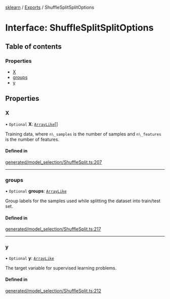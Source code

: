 [sklearn](../readme.md) / [Exports](../modules.md) / ShuffleSplitSplitOptions

# Interface: ShuffleSplitSplitOptions

## Table of contents

### Properties

- [X](ShuffleSplitSplitOptions.md#x)
- [groups](ShuffleSplitSplitOptions.md#groups)
- [y](ShuffleSplitSplitOptions.md#y)

## Properties

### X

• `Optional` **X**: [`ArrayLike`](../modules.md#arraylike)[]

Training data, where `n\_samples` is the number of samples and `n\_features` is the number of features.

#### Defined in

[generated/model_selection/ShuffleSplit.ts:207](https://github.com/transitive-bullshit/scikit-learn-ts/blob/367336a/packages/sklearn/src/generated/model_selection/ShuffleSplit.ts#L207)

___

### groups

• `Optional` **groups**: [`ArrayLike`](../modules.md#arraylike)

Group labels for the samples used while splitting the dataset into train/test set.

#### Defined in

[generated/model_selection/ShuffleSplit.ts:217](https://github.com/transitive-bullshit/scikit-learn-ts/blob/367336a/packages/sklearn/src/generated/model_selection/ShuffleSplit.ts#L217)

___

### y

• `Optional` **y**: [`ArrayLike`](../modules.md#arraylike)

The target variable for supervised learning problems.

#### Defined in

[generated/model_selection/ShuffleSplit.ts:212](https://github.com/transitive-bullshit/scikit-learn-ts/blob/367336a/packages/sklearn/src/generated/model_selection/ShuffleSplit.ts#L212)
